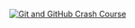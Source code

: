 [![Git and GitHub Crash Course](https://imgur.com/Skhzu6i)]([https://www.youtube.com/watch?v=RGOj5yH7evk] "Git and GitHub Crash Course")
